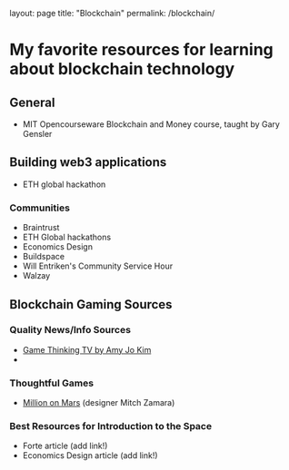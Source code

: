 layout: page
title: "Blockchain"
permalink: /blockchain/

# My favorite resources for learning about blockchain technology

## General
- MIT Opencourseware Blockchain and Money course, taught by Gary Gensler


## Building web3 applications
- ETH global hackathon

### Communities
- Braintrust
- ETH Global hackathons
- Economics Design
- Buildspace
- Will Entriken's Community Service Hour
- Walzay


## Blockchain Gaming Sources

### Quality News/Info Sources
- [Game Thinking TV by Amy Jo Kim](https://www.youtube.com/c/GameThinkingTV/)
- 

### Thoughtful Games
- [Million on Mars](milliononmars.gio) (designer Mitch Zamara)


### Best Resources for Introduction to the Space
- Forte article (add link!)
- Economics Design article (add link!)
